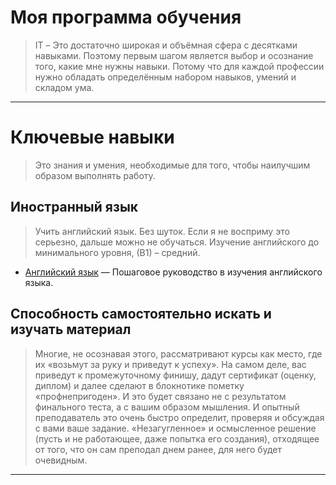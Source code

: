 # Моя программа обучения

> IT – Это достаточно широкая и объёмная сфера с десятками навыками. Поэтому первым шагом является выбор и осознание того, какие мне нужны навыки. Потому что для каждой профессии нужно обладать определённым набором навыков, умений и складом ума.

---

# Ключевые навыки

> Это знания и умения, необходимые для того, чтобы наилучшим образом выполнять работу.

## Иностранный язык

> Учить английский язык. Без шуток. Если я не восприму это серьезно, дальше можно не обучаться. Изучение английского до минимального уровня, (В1) – средний.

- [Английский язык](/IT/my-path-to-IT/my-training-program/key-skills/english-language.md) — Пошаговое руководство в изучения английского языка.

## Cпособность самостоятельно искать и изучать материал

> Многие, не осознавая этого, рассматривают курсы как место, где их «возьмут за руку и приведут к успеху». На самом деле, вас приведут к промежуточному финишу, дадут сертификат (оценку, диплом) и далее сделают в блокнотике пометку «профнепригоден». И это будет связано не с результатом финального теста, а с вашим образом мышления. И опытный преподаватель это очень быстро определит, проверяя и обсуждая с вами ваше задание. «Незагугленное» и осмысленное решение (пусть и не работающее, даже попытка его создания), отходящее от того, что он сам преподал днем ранее, для него будет очевидным.

---

